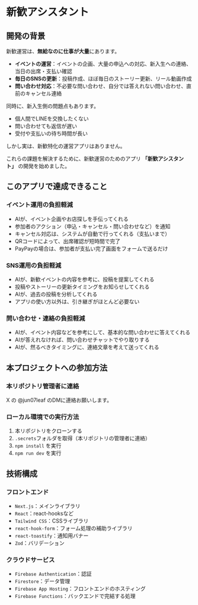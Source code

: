 # 新歓アシスタント

## 開発の背景

新歓運営は、**無給なのに仕事が大量**にあります。
- **イベントの運営**：イベントの企画、大量の申込への対応、新入生への連絡、当日の出席・支払い確認
- **毎日のSNSの更新**：投稿作成、ほぼ毎日のストーリー更新、リール動画作成
- **問い合わせ対応**：不必要な問い合わせ、自分では答えれない問い合わせ、直前のキャンセル連絡

同時に、新入生側の問題点もあります。
- 個人間でLINEを交換したくない
- 問い合わせても返信が遅い
- 受付や支払いの待ち時間が長い

しかし実は、新歓特化の運営アプリはありません。

これらの課題を解決するために、新歓運営のためのアプリ **「新歓アシスタント」** の開発を始めました。

## このアプリで達成できること

### イベント運用の負担軽減
- AIが、イベント企画やお店探しを手伝ってくれる
- 参加者のアクション（申込・キャンセル・問い合わせなど）を通知
- キャンセル対応は、システムが自動で行ってくれる（支払いまで）
- QRコードによって、出席確認が短時間で完了
- PayPayの場合は、参加者が支払い完了画面をフォームで送るだけ

### SNS運用の負担軽減
- AIが、新歓イベントの内容を参考に、投稿を提案してくれる
- 投稿やストーリーの更新タイミングをお知らせしてくれる
- AIが、過去の投稿を分析してくれる
- アプリの使い方以外は、引き継ぎがほとんど必要ない

### 問い合わせ・連絡の負担軽減
- AIが、イベント内容などを参考にして、基本的な問い合わせに答えてくれる
- AIが答えれなければ、問い合わせチャットでやり取りする
- AIが、然るべきタイミングに、連絡文章を考えて送ってくれる

## 本プロジェクトへの参加方法
### 本リポジトリ管理者に連絡
X の @jun07leaf のDMに連絡お願いします。

### ローカル環境での実行方法
1. 本リポジトリをクローンする
2. `.secrets`フォルダを取得（本リポジトリの管理者に連絡）
3. `npm install` を実行
4. `npm run dev` を実行

## 技術構成
### フロントエンド
- `Next.js`：メインライブラリ
- `React`：react-hooksなど
- `Tailwind CSS`：CSSライブラリ
- `react-hook-form`：フォーム処理の補助ライブラリ
- `react-toastify`：通知用バナー
- `Zod`：バリデーション

### クラウドサービス
 - `Firebase Authentication`：認証
 - `Firestore`：データ管理
 - `Firebase App Hosting`：フロントエンドのホスティング
 - `Firebase Functions`：バックエンドで完結する処理
